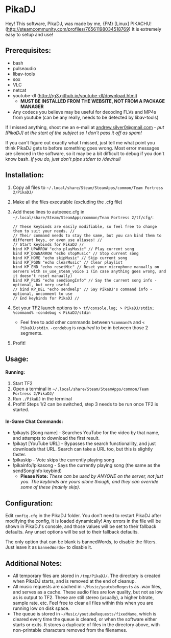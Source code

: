 PikaDJ
======

Hey! This software, PikaDJ, was made by me, {FM} [Linux] PIKACHU! (http://steamcommunity.com/profiles/76561198034518769)
It is extremely easy to setup and use!

Prerequisites:
--------------

* bash
* pulseaudio
* libav-tools
* sox
* VLC
* netcat
* youtube-dl (http://rg3.github.io/youtube-dl/download.html)
	* **MUST BE INSTALLED FROM THE WEBSITE, NOT FROM A PACKAGE MANAGER**
* Any codecs you believe may be useful for decoding FLVs and MP4s from youtube (can be any really, needs to be detected by libav-tools)

If I missed anything, shoot me an e-mail at andrew.silver0@gmail.com - *put [PikaDJ] at the start of the subject so I don't pass it off as spam!*

If you can't figure out exactly what I missed, just tell me what point you think PikaDJ gets to before something goes wrong.
Most error messages are silenced in the software, so it may be a bit difficult to debug if you don't know bash.
*If you do, just don't pipe stderr to /dev/null*

Installation:
-------------

1. Copy all files to `~/.local/share/Steam/SteamApps/common/Team Fortress 2/PikaDJ/`
2. Make all the files executable (excluding the .cfg file)
3. Add these lines to autoexec.cfg in `~/.local/share/Steam/SteamApps/common/Team Fortress 2/tf/cfg/`:

	```
	// These keybinds are easily modifiable, so feel free to change them to suit your needs. //
	// Their command needs to stay the same, but you can bind them to different keys, or even use aliases! //
	// Start keybinds for PikaDJ //
	bind KP_UPARROW "echo playMusic" // Play current song
	bind KP_DOWNARROW "echo stopMusic" // Stop current song
	bind KP_HOME "echo skipMusic" // Skip current song
	bind KP_PGDN "echo clearMusic" // Clear playlist
	bind KP_END "echo resetMic" // Reset your microphone manually on servers with sv_use_steam_voice 1 (in case anything goes wrong, and it doesn't reset manually)
	bind KP_PLUS "echo sendSongInfo" // Say the current song info - optional, but very useful
	// bind KP_DEL "echo sendHelp" // Say PikaDJ's command info - optional, uncomment to use
	// End keybinds for PikaDJ //
	```

4. Set your TF2 launch options to `> tf/console.log; > PikaDJ/stdin; %command% -condebug < PikaDJ/stdin`
	* Feel free to add other commands between `%command%` and `< PikaDJ/stdin`. `-condebug` is *required* to be in between those 2 segments.
5. Profit!

Usage:
------

#### Running:

1. Start TF2
2. Open a terminal in `~/.local/share/Steam/SteamApps/common/Team Fortress 2/PikaDJ/`
3. Run `./PikaDJ` in the terminal
4. Profit!
Steps 1/2 can be switched, step 3 needs to be run once TF2 is started.

#### In-Game Chat Commands:
* !pikayts [Song name] - Searches YouTube for the video by that name, and attempts to download the first result.
* !pikayt [YouTube URL] - Bypasses the search functionallity, and just downloads that URL. Search can take a URL too, but this is slightly faster.
* !pikaskip - Vote skips the currently playing song
* !pikainfo/!pikasong - Says the currently playing song (the same as the sendSongInfo keybind)
	* **Please Note:** *These can be used by ANYONE on the server, not just you. The keybinds are yours alone though, and they can override some of these (mainly skip).*

Configuration:
--------------

Edit `config.cfg` in the PikaDJ folder.
You don't need to restart PikaDJ after modifying the config, it is loaded dynamically!
Any errors in the file will be shown in PikaDJ's console, and those values will be set to their fallback defaults.
Any unset options will be set to their fallback defaults.

The only option that can be blank is bannedWords, to disable the filters.
Just leave it as `bannedWords=` to disable it.

Additional Notes:
-----------------

* All temporary files are stored in `/tmp/PikaDJ/`. The directory is created when PikaDJ starts, and is removed at the end of cleanup.
* All music requests are cached in `~/Music/youtubeReqests` as .wav files, and serves as a cache. These audio files are low quality, but not as low as is output to TF2. These are still stereo (usually), a higher bitrate, sample rate, etc. Feel free to clear all files within this when you are running low on disk space.
* The queue is stored in `~/Music/youtubeRequests/fixedName`, which is cleared every time the queue is cleared, or when the software either starts or exits. It stores a duplicate of files in the directory above, with non-printable characters removed from the filenames.
